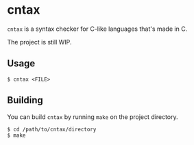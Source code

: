 # cntax

`cntax` is a syntax checker for C-like languages that's made in C.

The project is still WIP.

## Usage

```
$ cntax <FILE>
```

## Building

You can build `cntax` by running `make` on the project directory.

```
$ cd /path/to/cntax/directory
$ make
```
